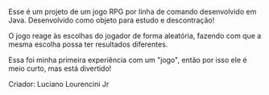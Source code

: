 Esse é um projeto de um jogo RPG por linha de comando desenvolvido em Java. Desenvolvido como objeto para estudo e descontração!

O jogo reage às escolhas do jogador de forma aleatória, fazendo com que a mesma escolha possa ter resultados diferentes.

Essa foi minha primeira experiência com um "jogo", então por isso ele é meio curto, mas está divertido!


Criador: Luciano Lourencini Jr